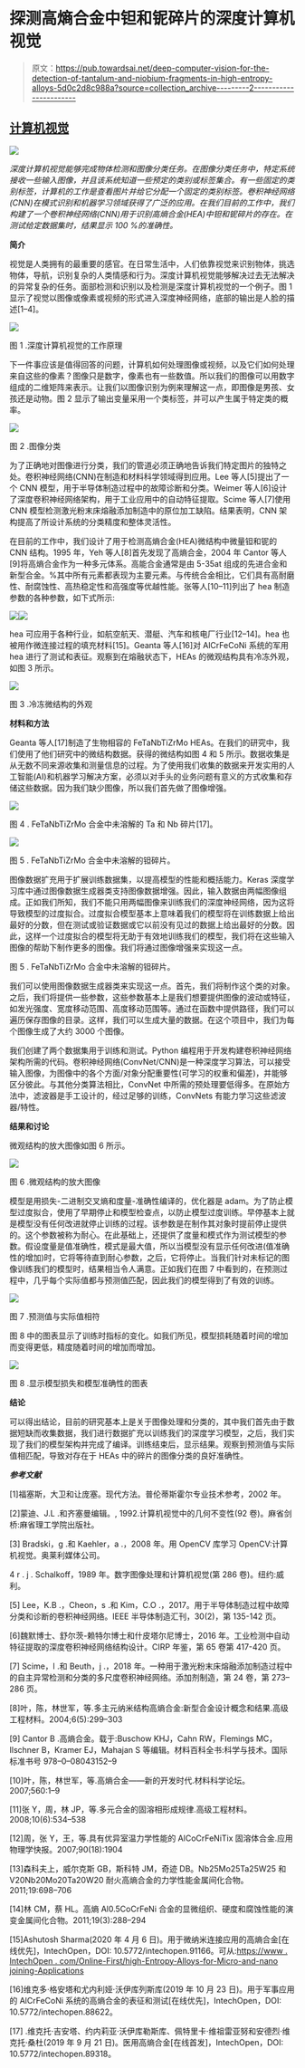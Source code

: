 # 探测高熵合金中钽和铌碎片的深度计算机视觉

> 原文：<https://pub.towardsai.net/deep-computer-vision-for-the-detection-of-tantalum-and-niobium-fragments-in-high-entropy-alloys-5d0c2d8c988a?source=collection_archive---------2----------------------->

## [计算机视觉](https://towardsai.net/p/category/computer-vision)

![](img/806bd2ffc76cf50817160d28efa5efde.png)

*深度计算机视觉能够完成物体检测和图像分类任务。在图像分类任务中，特定系统接收一些输入图像，并且该系统知道一些预定的类别或标签集合。有一些固定的类别标签，计算机的工作是查看图片并给它分配一个固定的类别标签。卷积神经网络(CNN)在模式识别和机器学习领域获得了广泛的应用。在我们目前的工作中，我们构建了一个卷积神经网络(CNN)用于识别高熵合金(HEA)中钽和铌碎片的存在。在测试给定数据集时，结果显示 100 %的准确性。*

**简介**

视觉是人类拥有的最重要的感官。在日常生活中，人们依靠视觉来识别物体，挑选物体，导航，识别复杂的人类情感和行为。深度计算机视觉能够解决过去无法解决的异常复杂的任务。面部检测和识别以及检测是深度计算机视觉的一个例子。图 1 显示了视觉以图像或像素或视频的形式进入深度神经网络，底部的输出是人脸的描述[1–4]。

![](img/1d9e12f18e11fa7f0b8484eeb82371a4.png)

图 1 .深度计算机视觉的工作原理

下一件事应该是值得回答的问题，计算机如何处理图像或视频，以及它们如何处理来自这些的像素？图像只是数字，像素也有一些数值。所以我们的图像可以用数字组成的二维矩阵来表示。让我们以图像识别为例来理解这一点，即图像是男孩、女孩还是动物。图 2 显示了输出变量采用一个类标签，并可以产生属于特定类的概率。

![](img/66c00ae4fc8fe90bcd779e9c1d96409c.png)

图 2 .图像分类

为了正确地对图像进行分类，我们的管道必须正确地告诉我们特定图片的独特之处。卷积神经网络(CNN)在制造和材料科学领域得到应用。Lee 等人[5]提出了一个 CNN 模型，用于半导体制造过程中的故障诊断和分类。Weimer 等人[6]设计了深度卷积神经网络架构，用于工业应用中的自动特征提取。Scime 等人[7]使用 CNN 模型检测激光粉末床熔融添加制造中的原位加工缺陷。结果表明，CNN 架构提高了所设计系统的分类精度和整体灵活性。

在目前的工作中，我们设计了用于检测高熵合金(HEA)微结构中微量钽和铌的 CNN 结构。1995 年，Yeh 等人[8]首先发现了高熵合金，2004 年 Cantor 等人[9]将高熵合金作为一种多元体系。高能合金通常是由 5-35at 组成的先进合金和新型合金。%其中所有元素都表现为主要元素。与传统合金相比，它们具有高耐磨性、耐腐蚀性、高热稳定性和高强度等优越性能。张等人[10–11]列出了 hea 制造参数的各种参数，如下式所示:

![](img/fa9f16bfd13f0beb9ae935ebe06315ba.png)![](img/98f39eb517a72d13400b5dda7a96c09c.png)

hea 可应用于各种行业，如航空航天、潜艇、汽车和核电厂行业[12–14]。hea 也被用作微连接过程的填充材料[15]。Geanta 等人[16]对 AlCrFeCoNi 系统的军用 hea 进行了测试和表征。观察到在熔融状态下，HEAs 的微观结构具有冷冻外观，如图 3 所示。

![](img/76c77b03ea36cfab26f1cd1ba550999b.png)

图 3 .冷冻微结构的外观

**材料和方法**

Geanta 等人[17]制造了生物相容的 FeTaNbTiZrMo HEAs。在我们的研究中，我们使用了他们研究中的微结构数据。获得的微结构如图 4 和 5 所示。数据收集是从无数不同来源收集和测量信息的过程。为了使用我们收集的数据来开发实用的人工智能(AI)和机器学习解决方案，必须以对手头的业务问题有意义的方式收集和存储这些数据。因为我们缺少图像，所以我们首先做了图像增强。

![](img/fc00a134676df36c59ad83d75d61517d.png)

图 4 . FeTaNbTiZrMo 合金中未溶解的 Ta 和 Nb 碎片[17]。

![](img/dd1c42e6cbb4bd5dfa38b7c77be16e1b.png)

图 5 . FeTaNbTiZrMo 合金中未溶解的钽碎片。

图像数据扩充用于扩展训练数据集，以提高模型的性能和概括能力。Keras 深度学习库中通过图像数据生成器类支持图像数据增强。因此，输入数据由两幅图像组成。正如我们所知，我们不能只用两幅图像来训练我们的深度神经网络，因为这将导致模型的过度拟合。过度拟合模型基本上意味着我们的模型将在训练数据上给出最好的分数，但在测试或验证数据或它以前没有见过的数据上给出最好的分数。因此，这样一个过度拟合的模型将无助于有效地训练我们的模型，我们将在这些输入图像的帮助下制作更多的图像。我们将通过图像增强来实现这一点。

图 5 . FeTaNbTiZrMo 合金中未溶解的钽碎片。

我们可以使用图像数据生成器类来实现这一点。首先，我们将制作这个类的对象。之后，我们将提供一些参数，这些参数基本上是我们想要提供图像的波动或特征，如发光强度、宽度移动范围、高度移动范围等。通过在函数中提供路径，我们可以遍历保存图像的目录。这样，我们可以生成大量的数据。在这个项目中，我们为每个图像生成了大约 3000 个图像。

我们创建了两个数据集用于训练和测试。Python 编程用于开发构建卷积神经网络架构所需的代码。卷积神经网络(ConvNet/CNN)是一种深度学习算法，可以接受输入图像，为图像中的各个方面/对象分配重要性(可学习的权重和偏差)，并能够区分彼此。与其他分类算法相比，ConvNet 中所需的预处理要低得多。在原始方法中，滤波器是手工设计的，经过足够的训练，ConvNets 有能力学习这些滤波器/特性。

**结果和讨论**

微观结构的放大图像如图 6 所示。

![](img/8a50e8e560264779b06f0d0b4ee37352.png)

图 6 .微观结构的放大图像

模型是用损失-二进制交叉熵和度量-准确性编译的，优化器是 adam。为了防止模型过度拟合，使用了早期停止和模型检查点，以防止模型过度训练。早停基本上就是模型没有任何改进就停止训练的过程。该参数是在制作其对象时提前停止提供的。这个参数被称为耐心。在此基础上，还提供了度量和模式作为测试模型的参数。假设度量是值准确性，模式是最大值，所以当模型没有显示任何改进(值准确性的增加)时，它将等待直到耐心参数，之后，它将停止。当我们针对未标记的图像训练我们的模型时，结果相当令人满意。正如我们在图 7 中看到的，在预测过程中，几乎每个实际值都与预测值匹配，因此我们的模型得到了有效的训练。

![](img/72880ef29e3e8cfcdebd552eb7980b57.png)

图 7 .预测值与实际值相符

图 8 中的图表显示了训练时指标的变化。如我们所见，模型损耗随着时间的增加而变得更低，精度随着时间的增加而增加。

![](img/415023b528ba147d62600f68c25a5c55.png)

图 8 .显示模型损失和模型准确性的图表

**结论**

可以得出结论，目前的研究基本上是关于图像处理和分类的，其中我们首先由于数据短缺而收集数据，我们进行数据扩充以训练我们的深度学习模型，之后，我们实现了我们的模型架构并完成了编译。训练结束后，显示结果。观察到预测值与实际值相匹配，导致对存在于 HEAs 中的碎片的图像分类的良好准确性。

***参考文献***

[1]福塞斯，大卫和让庞塞。现代方法。普伦蒂斯霍尔专业技术参考，2002 年。

[2]蒙迪、J.L .和齐塞曼编辑。, 1992.计算机视觉中的几何不变性(92 卷)。麻省剑桥:麻省理工学院出版社。

[3] Bradski，g .和 Kaehler，a .，2008 年。用 OpenCV 库学习 OpenCV:计算机视觉。奥莱利媒体公司。

4 r . j . Schalkoff，1989 年。数字图像处理和计算机视觉(第 286 卷)。纽约:威利。

[5] Lee，K.B .，Cheon，s .和 Kim，C.O .，2017。用于半导体制造过程中故障分类和诊断的卷积神经网络。IEEE 半导体制造汇刊，30(2)，第 135-142 页。

[6]魏默博士、舒尔茨-赖特尔博士和什皮塔尔尼博士，2016 年。工业检测中自动特征提取的深度卷积神经网络结构设计。CIRP 年鉴，第 65 卷第 417-420 页。

[7] Scime，l .和 Beuth，j .，2018 年。一种用于激光粉末床熔融添加制造过程中的自主异常检测和分类的多尺度卷积神经网络。添加剂制造，第 24 卷，第 273–286 页。

[8]叶，陈，林世军，等.多主元纳米结构高熵合金:新型合金设计概念和结果.高级工程材料。2004;6(5):299–303

[9] Cantor B .高熵合金。载于:Buschow KHJ，Cahn RW，Flemings MC，Ilschner B，Kramer EJ，Mahajan S 等编辑。材料百科全书:科学与技术。国际标准书号 978–0–08043152–9

[10]叶，陈，林世军，等.高熵合金——新的开发时代.材料科学论坛。2007;560:1–9

[11]张 Y，周，林 JP，等.多元合金的固溶相形成规律.高级工程材料。2008;10(6):534–538

[12]周，张 Y，王，等.具有优异室温力学性能的 AlCoCrFeNiTix 固溶体合金.应用物理学快报。2007;90(18):1904

[13]森科夫上，威尔克斯 GB，斯科特 JM，奇迹 DB。Nb25Mo25Ta25W25 和 V20Nb20Mo20Ta20W20 耐火高熵合金的力学性能金属间化合物。2011;19:698–706

[14]林 CM，蔡 HL。高熵 Al0.5CoCrFeNi 合金的显微组织、硬度和腐蚀性能的演变金属间化合物。2011;19(3):288–294

[15]Ashutosh Sharma(2020 年 4 月 6 日)。用于微纳米连接应用的高熵合金[在线优先]，IntechOpen，DOI: 10.5772/intechopen.91166。可从:[https://www . IntechOpen . com/Online-First/high-Entropy-Alloys-for-Micro-and-nano joining-Applications](https://www.intechopen.com/online-first/high-entropy-alloys-for-micro-and-nanojoining-applications)

[16]维克多·格安塔和尤内利娅·沃伊库列斯库(2019 年 10 月 23 日)。用于军事应用的 AlCrFeCoNi 系统的高熵合金的表征和测试[在线优先]，IntechOpen，DOI: 10.5772/intechopen.88622。

[17] .维克托·吉安塔、约内莉亚·沃伊库勒斯库、佩特里卡·维祖雷亚努和安德烈·维克托·桑杜(2019 年 9 月 21 日)。医用高熵合金[在线首发]，IntechOpen，DOI: 10.5772/intechopen.89318。